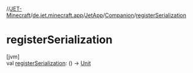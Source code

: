 //[JET-Minecraft](../../../../index.md)/[de.jet.minecraft.app](../../index.md)/[JetApp](../index.md)/[Companion](index.md)/[registerSerialization](register-serialization.md)

# registerSerialization

[jvm]\
val [registerSerialization](register-serialization.md): () -&gt; [Unit](https://kotlinlang.org/api/latest/jvm/stdlib/kotlin/-unit/index.html)
